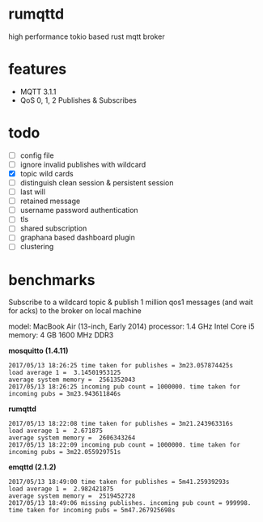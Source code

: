 # rumqttd
high performance tokio based rust mqtt broker

# features

* MQTT 3.1.1
* QoS 0, 1, 2 Publishes & Subscribes



# todo

- [ ] config file
- [ ] ignore invalid publishes with wildcard
- [X] topic wild cards
- [ ] distinguish clean session & persistent session
- [ ] last will
- [ ] retained message
- [ ] username password authentication
- [ ] tls
- [ ] shared subscription
- [ ] graphana based dashboard plugin
- [ ] clustering

# benchmarks

Subscribe to a wildcard topic & publish 1 million qos1 messages (and wait for acks)
to the broker on local machine

model: MacBook Air (13-inch, Early 2014)
processor: 1.4 GHz Intel Core i5
memory: 4 GB 1600 MHz DDR3

**mosquitto (1.4.11)**

```
2017/05/13 18:26:25 time taken for publishes = 3m23.057874425s
load average 1 =  3.14501953125
average system memory =  2561352043
2017/05/13 18:26:25 incoming pub count = 1000000. time taken for incoming pubs = 3m23.943611846s
```

**rumqttd**

```
2017/05/13 18:22:08 time taken for publishes = 3m21.243963316s
load average 1 =  2.671875
average system memory =  2606343264
2017/05/13 18:22:09 incoming pub count = 1000000. time taken for incoming pubs = 3m22.055929751s
```

**emqttd (2.1.2)**

```
2017/05/13 18:49:00 time taken for publishes = 5m41.25939293s
load average 1 =  2.982421875
average system memory =  2519452728
2017/05/13 18:49:06 missing publishes. incoming pub count = 999998. time taken for incoming pubs = 5m47.267925698s
```

